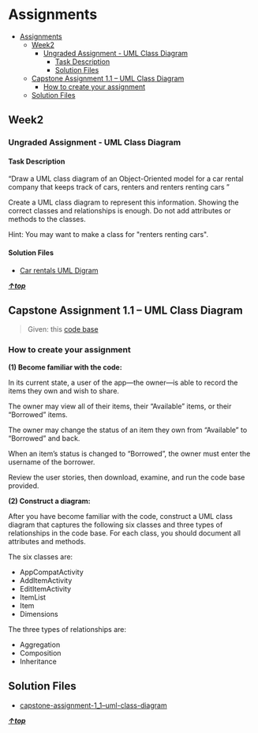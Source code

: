 # Assignments

<!-- TOC -->

- [Assignments](#assignments)
  - [Week2](#week2)
    - [Ungraded Assignment - UML Class Diagram](#ungraded-assignment---uml-class-diagram)
      - [Task Description](#task-description)
      - [Solution Files](#solution-files)
  - [Capstone Assignment 1.1 – UML Class Diagram](#capstone-assignment-11--uml-class-diagram)
    - [How to create your assignment](#how-to-create-your-assignment)
  - [Solution Files](#solution-files)

<!-- /TOC -->

## Week2

### Ungraded Assignment - UML Class Diagram

#### Task Description

“Draw a UML class diagram of an Object-Oriented model for a car rental company that keeps track of cars, renters and renters renting cars ”

Create a UML class diagram to represent this information. Showing the correct classes and relationships is enough. Do not add attributes or methods to the classes.

Hint: You may want to make a class for "renters renting cars".

#### Solution Files

- [Car rentals UML Digram](./week2/car-rentals-uml-digram.pdf)

**_[&uarr;top](#assignments)_**

## Capstone Assignment 1.1 – UML Class Diagram

> Given: this [code base](./week2/capstone_assignment_materials/Y_n_-28dR8K5__tvHdfCzA_fde608d7579b432ba1e11f4ef4ac5393_SharingApp-c1-items-only-v4.zip)

### How to create your assignment

**(1) Become familiar with the code:**

In its current state, a user of the app—the owner—is able to record the items they own and wish to share.

The owner may view all of their items, their “Available” items, or their “Borrowed” items.

The owner may change the status of an item they own from “Available” to “Borrowed” and back.

When an item’s status is changed to “Borrowed”, the owner must enter the username of the borrower.

Review the user stories, then download, examine, and run the code base provided.

**(2) Construct a diagram:**

After you have become familiar with the code, construct a UML class diagram that captures the following six classes and three types of relationships in the code base. For each class, you should document all attributes and methods.

The six classes are:

- AppCompatActivity
- AddItemActivity
- EditItemActivity
- ItemList
- Item
- Dimensions

The three types of relationships are:

- Aggregation
- Composition
- Inheritance

## Solution Files

- [capstone-assignment-1_1–uml-class-diagram](./week2/capstone-assignment-1_1–uml-class-diagram.pdf)

**_[&uarr;top](#assignments)_**

